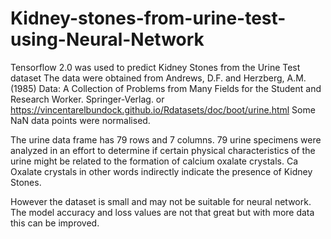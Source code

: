 # Kidney-stones-from-urine-test-using-Neural-Network
Tensorflow 2.0 was used to predict Kidney Stones from the Urine Test dataset
The data were obtained from
Andrews, D.F. and Herzberg, A.M. (1985) Data: A Collection of Problems from Many Fields for the Student and Research Worker. Springer-Verlag.
or https://vincentarelbundock.github.io/Rdatasets/doc/boot/urine.html
Some NaN data points were normalised.

The urine data frame has 79 rows and 7 columns.
79 urine specimens were analyzed in an effort to determine if certain physical characteristics of the urine might be related to the formation of calcium oxalate crystals. Ca Oxalate crystals in other words indirectly indicate the presence of Kidney Stones.

However the dataset is small and may not be suitable for neural network. The model accuracy and loss values are not that great but with more data this can be improved.
